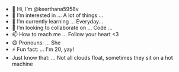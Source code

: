 - 👋 Hi, I’m @keerthana5958v  
- 👀 I’m interested in ... A lot of things ... 
- 🌱 I’m currently learning ... Everyday...   
- 💞️ I’m looking to collaborate on ... Code ...  
- 📫 How to reach me ... Follow your heart <3  
- 😄 Pronouns: ... She  
- ⚡ Fun fact: ... I'm 20, yay!    
- Just know that: ... Not all clouds float, sometimes they sit on a hot machine    
 
<!--- 
keerthana5958v/keerthana5958v is a ✨ special ✨ repository because its `README.md` (this file) appears on your GitHub profile.
You can click the Preview link to take a look at your changes.
--->
